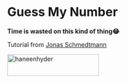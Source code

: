 # Guess My Number

<p><b>Time is wasted on this kind of thing😂</b></p>

Tutorial from <a href="[https://youtu.be/kn8HPNwPEkw](https://www.udemy.com/course/the-complete-javascript-course/)">Jonas Schmedtmann</a>

<p><a href="https://www.buymeacoffee.com/haneenhyder"> <img align="left" src="https://cdn.buymeacoffee.com/buttons/v2/default-yellow.png" height="50" width="210" alt="haneenhyder" /></a></p><br><br

